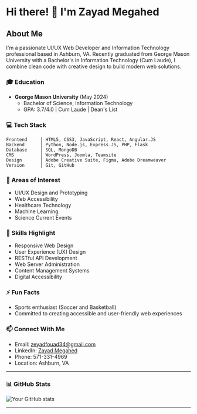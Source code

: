 # Hi there! 👋 I'm Zayad Megahed

## About Me
I'm a passionate UI/UX Web Developer and Information Technology professional based in Ashburn, VA. Recently graduated from George Mason University with a Bachelor's in Information Technology (Cum Laude),  I combine clean code with creative design to build modern web solutions.

### 🎓 Education
- **George Mason University** (May 2024)
  - Bachelor of Science, Information Technology
  - GPA: 3.7/4.0 | Cum Laude | Dean's List

### 💻 Tech Stack
```text
Frontend     │ HTML5, CSS3, JavaScript, React, Angular.JS
Backend      │ Python, Node.js, Express.JS, PHP, Flask
Database     │ SQL, MongoDB
CMS          │ WordPress, Joomla, Teamsite
Design       │ Adobe Creative Suite, Figma, Adobe Dreamweaver
Version      │ Git, GitHub
```

### 🌱 Areas of Interest
- UI/UX Design and Prototyping
- Web Accessibility
- Healthcare Technology
- Machine Learning
- Science Current Events

### 🎯 Skills Highlight
- Responsive Web Design
- User Experience (UX) Design
- RESTful API Development
- Web Server Administration
- Content Management Systems
- Digital Accessibility

### ⚡ Fun Facts
- Sports enthusiast (Soccer and Basketball)
- Committed to creating accessible and user-friendly web experiences

### 📫 Connect With Me
- Email: zeyadfouad34@gmail.com
- LinkedIn: [Zayad Megahed](https://www.linkedin.com/in/your-linkedin)
- Phone: 571-331-4969
- Location: Ashburn, VA

---

### 📊 GitHub Stats
![Your GitHub stats](https://github-readme-stats.vercel.app/api?username=zmegahed&show_icons=true&theme=radical)

---
